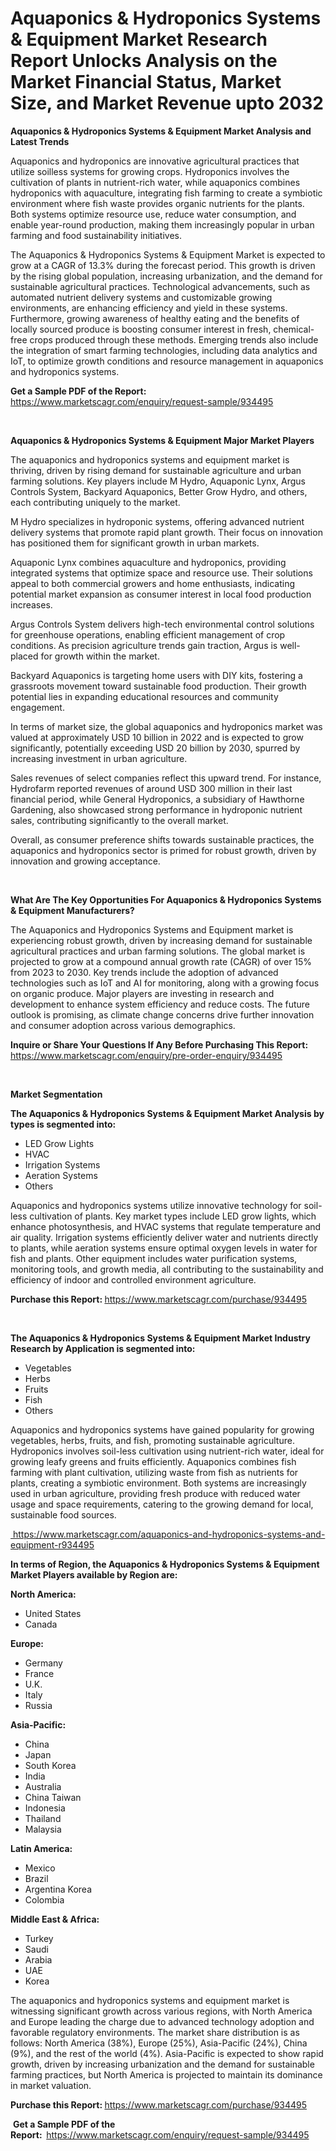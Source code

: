 <p><h1>Aquaponics & Hydroponics Systems & Equipment Market Research Report Unlocks Analysis on the Market Financial Status, Market Size, and Market Revenue upto 2032</h1></p><p><strong>Aquaponics & Hydroponics Systems & Equipment Market Analysis and Latest Trends</strong></p>
<p><p>Aquaponics and hydroponics are innovative agricultural practices that utilize soilless systems for growing crops. Hydroponics involves the cultivation of plants in nutrient-rich water, while aquaponics combines hydroponics with aquaculture, integrating fish farming to create a symbiotic environment where fish waste provides organic nutrients for the plants. Both systems optimize resource use, reduce water consumption, and enable year-round production, making them increasingly popular in urban farming and food sustainability initiatives.</p><p>The Aquaponics & Hydroponics Systems & Equipment Market is expected to grow at a CAGR of 13.3% during the forecast period. This growth is driven by the rising global population, increasing urbanization, and the demand for sustainable agricultural practices. Technological advancements, such as automated nutrient delivery systems and customizable growing environments, are enhancing efficiency and yield in these systems. Furthermore, growing awareness of healthy eating and the benefits of locally sourced produce is boosting consumer interest in fresh, chemical-free crops produced through these methods. Emerging trends also include the integration of smart farming technologies, including data analytics and IoT, to optimize growth conditions and resource management in aquaponics and hydroponics systems.</p></p>
<p><strong>Get a Sample PDF of the Report:&nbsp;</strong> <a href="https://www.marketscagr.com/enquiry/request-sample/934495?utm_campaign=3283&utm_medium=2&utm_source=Github&utm_content=ia&utm_term=18042025&utm_id=aquaponics-hydroponics-systems-equipment">https://www.marketscagr.com/enquiry/request-sample/934495</a></p>
<p>&nbsp;</p>
<p><strong>Aquaponics & Hydroponics Systems & Equipment Major Market Players</strong></p>
<p><p>The aquaponics and hydroponics systems and equipment market is thriving, driven by rising demand for sustainable agriculture and urban farming solutions. Key players include M Hydro, Aquaponic Lynx, Argus Controls System, Backyard Aquaponics, Better Grow Hydro, and others, each contributing uniquely to the market.</p><p>M Hydro specializes in hydroponic systems, offering advanced nutrient delivery systems that promote rapid plant growth. Their focus on innovation has positioned them for significant growth in urban markets.</p><p>Aquaponic Lynx combines aquaculture and hydroponics, providing integrated systems that optimize space and resource use. Their solutions appeal to both commercial growers and home enthusiasts, indicating potential market expansion as consumer interest in local food production increases.</p><p>Argus Controls System delivers high-tech environmental control solutions for greenhouse operations, enabling efficient management of crop conditions. As precision agriculture trends gain traction, Argus is well-placed for growth within the market.</p><p>Backyard Aquaponics is targeting home users with DIY kits, fostering a grassroots movement toward sustainable food production. Their growth potential lies in expanding educational resources and community engagement.</p><p>In terms of market size, the global aquaponics and hydroponics market was valued at approximately USD 10 billion in 2022 and is expected to grow significantly, potentially exceeding USD 20 billion by 2030, spurred by increasing investment in urban agriculture.</p><p>Sales revenues of select companies reflect this upward trend. For instance, Hydrofarm reported revenues of around USD 300 million in their last financial period, while General Hydroponics, a subsidiary of Hawthorne Gardening, also showcased strong performance in hydroponic nutrient sales, contributing significantly to the overall market.</p><p>Overall, as consumer preference shifts towards sustainable practices, the aquaponics and hydroponics sector is primed for robust growth, driven by innovation and growing acceptance.</p></p>
<p>&nbsp;</p>
<p><strong>What Are The Key Opportunities For Aquaponics & Hydroponics Systems & Equipment Manufacturers?</strong></p>
<p><p>The Aquaponics and Hydroponics Systems and Equipment market is experiencing robust growth, driven by increasing demand for sustainable agricultural practices and urban farming solutions. The global market is projected to grow at a compound annual growth rate (CAGR) of over 15% from 2023 to 2030. Key trends include the adoption of advanced technologies such as IoT and AI for monitoring, along with a growing focus on organic produce. Major players are investing in research and development to enhance system efficiency and reduce costs. The future outlook is promising, as climate change concerns drive further innovation and consumer adoption across various demographics.</p></p>
<p><strong>Inquire or Share Your Questions If Any Before Purchasing This Report:</strong> <a href="https://www.marketscagr.com/enquiry/pre-order-enquiry/934495?utm_campaign=3283&utm_medium=2&utm_source=Github&utm_content=ia&utm_term=18042025&utm_id=aquaponics-hydroponics-systems-equipment">https://www.marketscagr.com/enquiry/pre-order-enquiry/934495</a></p>
<p>&nbsp;</p>
<p><strong>Market Segmentation</strong></p>
<p><strong>The Aquaponics & Hydroponics Systems & Equipment Market Analysis by types is segmented into:</strong></p>
<p><ul><li>LED Grow Lights</li><li>HVAC</li><li>Irrigation Systems</li><li>Aeration Systems</li><li>Others</li></ul></p>
<p><p>Aquaponics and hydroponics systems utilize innovative technology for soil-less cultivation of plants. Key market types include LED grow lights, which enhance photosynthesis, and HVAC systems that regulate temperature and air quality. Irrigation systems efficiently deliver water and nutrients directly to plants, while aeration systems ensure optimal oxygen levels in water for fish and plants. Other equipment includes water purification systems, monitoring tools, and growth media, all contributing to the sustainability and efficiency of indoor and controlled environment agriculture.</p></p>
<p><strong>Purchase this Report:&nbsp;</strong><a href="https://www.marketscagr.com/purchase/934495?utm_campaign=3283&utm_medium=2&utm_source=Github&utm_content=ia&utm_term=18042025&utm_id=aquaponics-hydroponics-systems-equipment">https://www.marketscagr.com/purchase/934495</a></p>
<p>&nbsp;</p>
<p><strong>The Aquaponics & Hydroponics Systems & Equipment Market Industry Research by Application is segmented into:</strong></p>
<p><ul><li>Vegetables</li><li>Herbs</li><li>Fruits</li><li>Fish</li><li>Others</li></ul></p>
<p><p>Aquaponics and hydroponics systems have gained popularity for growing vegetables, herbs, fruits, and fish, promoting sustainable agriculture. Hydroponics involves soil-less cultivation using nutrient-rich water, ideal for growing leafy greens and fruits efficiently. Aquaponics combines fish farming with plant cultivation, utilizing waste from fish as nutrients for plants, creating a symbiotic environment. Both systems are increasingly used in urban agriculture, providing fresh produce with reduced water usage and space requirements, catering to the growing demand for local, sustainable food sources.</p></p>
<p><a href="https://www.marketscagr.com/aquaponics-and-hydroponics-systems-and-equipment-r934495?utm_campaign=3283&utm_medium=2&utm_source=Github&utm_content=ia&utm_term=18042025&utm_id=aquaponics-hydroponics-systems-equipment">&nbsp;https://www.marketscagr.com/aquaponics-and-hydroponics-systems-and-equipment-r934495</a></p>
<p><strong>In terms of Region, the Aquaponics & Hydroponics Systems & Equipment Market Players available by Region are:</strong></p>
<p>
    <p> <strong> North America: </strong>
        <ul>
            <li>United States</li>
            <li>Canada</li>
        </ul>
        </p> 
    <p> <strong> Europe: </strong>
        <ul>
            <li>Germany</li>
            <li>France</li>
            <li>U.K.</li>
            <li>Italy</li>
            <li>Russia</li>
        </ul>
        </p> 
    <p> <strong> Asia-Pacific: </strong>
        <ul>
            <li>China</li>
            <li>Japan</li>
            <li>South Korea</li>
            <li>India</li>
            <li>Australia</li>
            <li>China Taiwan</li>
            <li>Indonesia</li>
            <li>Thailand</li>
            <li>Malaysia</li>
        </ul>
        </p> 
    <p> <strong> Latin America: </strong>
        <ul>
            <li>Mexico</li>
            <li>Brazil</li>
            <li>Argentina Korea</li>
            <li>Colombia</li>
        </ul>
        </p> 
    <p> <strong> Middle East & Africa: </strong>
        <ul>
            <li>Turkey</li>
            <li>Saudi</li>
            <li>Arabia</li>
            <li>UAE</li>
            <li>Korea</li>
        </ul>
    </p>
    </p>
<p><p>The aquaponics and hydroponics systems and equipment market is witnessing significant growth across various regions, with North America and Europe leading the charge due to advanced technology adoption and favorable regulatory environments. The market share distribution is as follows: North America (38%), Europe (25%), Asia-Pacific (24%), China (9%), and the rest of the world (4%). Asia-Pacific is expected to show rapid growth, driven by increasing urbanization and the demand for sustainable farming practices, but North America is projected to maintain its dominance in market valuation.</p></p>
<p><strong>Purchase this Report: </strong><a href="https://www.marketscagr.com/purchase/934495?utm_campaign=3283&utm_medium=2&utm_source=Github&utm_content=ia&utm_term=18042025&utm_id=aquaponics-hydroponics-systems-equipment">https://www.marketscagr.com/purchase/934495</a></p>
<p>&nbsp;<strong>Get a Sample PDF of the Report:&nbsp;&nbsp;</strong><a href="https://www.marketscagr.com/enquiry/request-sample/934495?utm_campaign=3283&utm_medium=2&utm_source=Github&utm_content=ia&utm_term=18042025&utm_id=aquaponics-hydroponics-systems-equipment">https://www.marketscagr.com/enquiry/request-sample/934495</a></p>
<p><strong></strong></p>
<p><p></p><p></p><p></p></p>